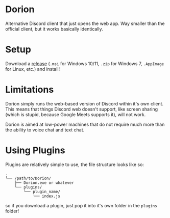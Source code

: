 # Dorion

Alternative Discord client that just opens the web app. Way smaller than the official client, but it works basically identically.

# Setup

Download a [release](/releases) (`.msi` for Windows 10/11, `.zip` for Windows 7, `.AppImage` for Linux, etc.) and install!

# Limitations

Dorion simply runs the web-based version of Discord within it's own client. This means that things Discord web doesn't support, like screen sharing (which is stupid, because Google Meets supports it), will not work.

Dorion is aimed at low-power machines that do not require much more than the ability to voice chat and text chat.

# Using Plugins

Plugins are relatively simple to use, the file structure looks like so:

```
.
└── /path/to/Dorion/
    ├── Dorion.exe or whatever
    └── plugins/
        └── plugin_name/
            └── index.js
```

so if you download a plugin, just pop it into it's own folder in the `plugins` folder!
